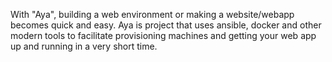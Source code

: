 With "Aya", building a web environment or making a website/webapp becomes quick and easy. Aya is project that uses ansible, docker and other modern tools to facilitate provisioning machines and getting your web app up and running in a very short time.
